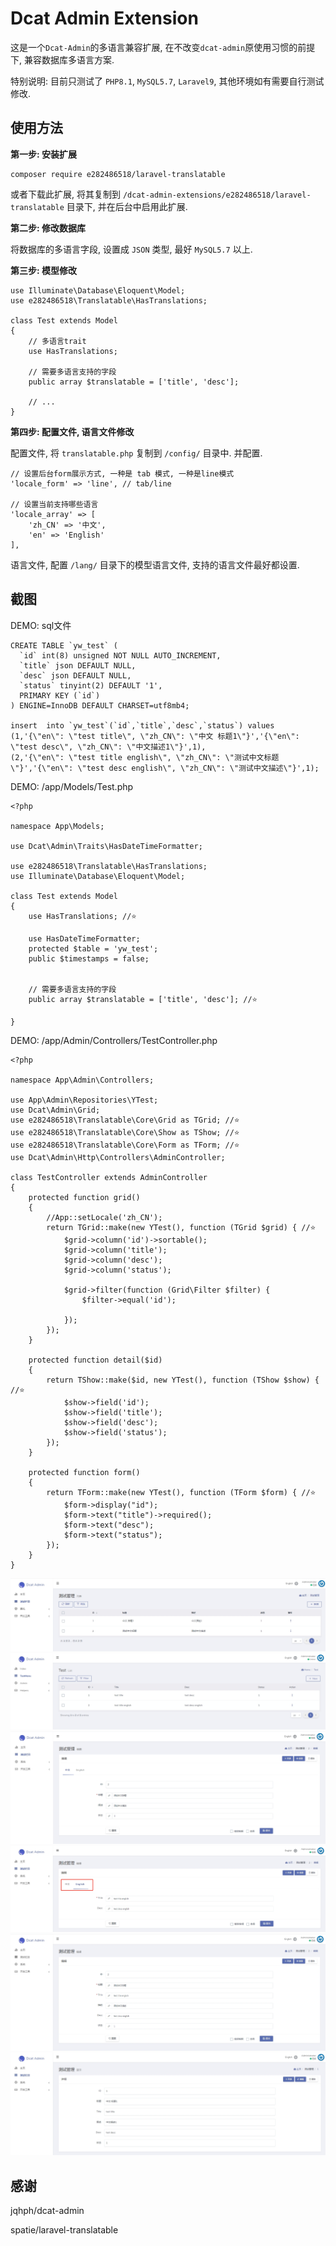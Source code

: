 # Dcat Admin Extension

这是一个`Dcat-Admin`的多语言兼容扩展, 在不改变`dcat-admin`原使用习惯的前提下, 兼容数据库多语言方案.

特别说明: 目前只测试了 `PHP8.1`, `MySQL5.7`, `Laravel9`, 其他环境如有需要自行测试修改.



## 使用方法

**第一步: 安装扩展**

```
composer require e282486518/laravel-translatable
```

或者下载此扩展, 将其复制到 `/dcat-admin-extensions/e282486518/laravel-translatable` 目录下, 并在后台中启用此扩展.


**第二步: 修改数据库**

将数据库的多语言字段, 设置成 `JSON` 类型, 最好 `MySQL5.7` 以上.


**第三步: 模型修改**

```
use Illuminate\Database\Eloquent\Model;
use e282486518\Translatable\HasTranslations;

class Test extends Model
{
    // 多语言trait
    use HasTranslations;
    
    // 需要多语言支持的字段
    public array $translatable = ['title', 'desc'];
    
    // ...
}
```

**第四步: 配置文件, 语言文件修改**

配置文件, 将 `translatable.php` 复制到 `/config/` 目录中. 并配置.

```
// 设置后台form展示方式, 一种是 tab 模式, 一种是line模式
'locale_form' => 'line', // tab/line

// 设置当前支持哪些语言
'locale_array' => [
    'zh_CN' => '中文',
    'en' => 'English'
],
```

语言文件, 配置 `/lang/` 目录下的模型语言文件, 支持的语言文件最好都设置.


## 截图

DEMO: sql文件
```
CREATE TABLE `yw_test` (
  `id` int(8) unsigned NOT NULL AUTO_INCREMENT,
  `title` json DEFAULT NULL,
  `desc` json DEFAULT NULL,
  `status` tinyint(2) DEFAULT '1',
  PRIMARY KEY (`id`)
) ENGINE=InnoDB DEFAULT CHARSET=utf8mb4;

insert  into `yw_test`(`id`,`title`,`desc`,`status`) values 
(1,'{\"en\": \"test title\", \"zh_CN\": \"中文 标题1\"}','{\"en\": \"test desc\", \"zh_CN\": \"中文描述1\"}',1),
(2,'{\"en\": \"test title english\", \"zh_CN\": \"测试中文标题\"}','{\"en\": \"test desc english\", \"zh_CN\": \"测试中文描述\"}',1);

```

DEMO: /app/Models/Test.php
```
<?php

namespace App\Models;

use Dcat\Admin\Traits\HasDateTimeFormatter;

use e282486518\Translatable\HasTranslations;
use Illuminate\Database\Eloquent\Model;

class Test extends Model
{
    use HasTranslations; //⭐

    use HasDateTimeFormatter;
    protected $table = 'yw_test';
    public $timestamps = false;


    // 需要多语言支持的字段
    public array $translatable = ['title', 'desc']; //⭐

}
```

DEMO: /app/Admin/Controllers/TestController.php
```
<?php

namespace App\Admin\Controllers;

use App\Admin\Repositories\YTest;
use Dcat\Admin\Grid;
use e282486518\Translatable\Core\Grid as TGrid; //⭐
use e282486518\Translatable\Core\Show as TShow; //⭐
use e282486518\Translatable\Core\Form as TForm; //⭐
use Dcat\Admin\Http\Controllers\AdminController;

class TestController extends AdminController
{
    protected function grid()
    {
        //App::setLocale('zh_CN');
        return TGrid::make(new YTest(), function (TGrid $grid) { //⭐
            $grid->column('id')->sortable();
            $grid->column('title');
            $grid->column('desc');
            $grid->column('status');

            $grid->filter(function (Grid\Filter $filter) {
                $filter->equal('id');

            });
        });
    }

    protected function detail($id)
    {
        return TShow::make($id, new YTest(), function (TShow $show) { //⭐
            $show->field('id');
            $show->field('title');
            $show->field('desc');
            $show->field('status');
        });
    }

    protected function form()
    {
        return TForm::make(new YTest(), function (TForm $form) { //⭐
            $form->display("id");
            $form->text("title")->required();
            $form->text("desc");
            $form->text("status");
        });
    }
}
```

![列表1](https://raw.githubusercontent.com/e282486518/laravel-translatable/master/preview/index-cn.png)
![列表2](https://raw.githubusercontent.com/e282486518/laravel-translatable/master/preview/index-en.png)
![编辑1](https://raw.githubusercontent.com/e282486518/laravel-translatable/master/preview/edit-cn.png)
![编辑2](https://raw.githubusercontent.com/e282486518/laravel-translatable/master/preview/edit-en.png)
![编辑3](https://raw.githubusercontent.com/e282486518/laravel-translatable/master/preview/edit-line.png)
![显示1](https://raw.githubusercontent.com/e282486518/laravel-translatable/master/preview/show.png)


## 感谢

jqhph/dcat-admin

spatie/laravel-translatable
